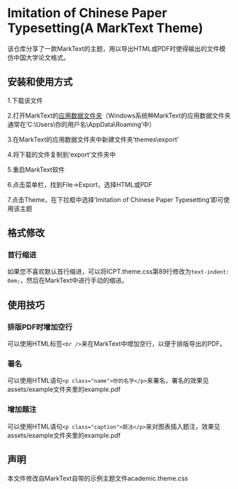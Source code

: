 # Imitation of Chinese Paper Typesetting(A MarkText Theme)

该仓库分享了一款MarkText的主题，用以导出HTML或PDF时使得输出的文件模仿中国大学论文格式。

## 安装和使用方式

1.下载该文件

2.打开MarkText的[应用数据文件夹](https://github.com/marktext/marktext/blob/develop/docs/APPLICATION_DATA_DIRECTORY.md)（Windows系统种MarkText的应用数据文件夹通常在‘C:\Users\你的用户名\AppData\Roaming’中）

3.在MarkText的应用数据文件夹中新建文件夹‘themes\export’

4.将下载的文件复制到‘export’文件夹中

5.重启MarkText软件

6.点击菜单栏，找到File→Export，选择HTML或PDF

7.点击Theme，在下拉框中选择‘Imitation of Chinese Paper Typesetting’即可使用该主题

## 格式修改

### 首行缩进

如果您不喜欢默认首行缩进，可以将ICPT.theme.css第89行修改为`text-indent: 0em;`，然后在MarkText中进行手动的缩进。

## 使用技巧

### 排版PDF时增加空行

可以使用HTML标签`<br />`来在MarkText中增加空行，以便于排版导出的PDF。

### 署名

可以使用HTML语句`<p class="name">你的名字</p>`来署名，署名的效果见assets/example文件夹里的example.pdf

### 增加题注

可以使用HTML语句`<p class="caption">题注</p>`来对图表插入题注，效果见assets/example文件夹里的example.pdf

## 声明

本文件修改自MarkText自带的示例主题文件academic.theme.css
